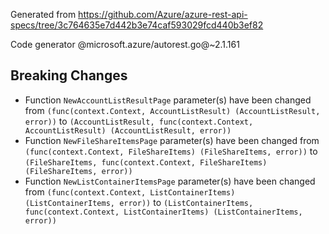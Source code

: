 Generated from https://github.com/Azure/azure-rest-api-specs/tree/3c764635e7d442b3e74caf593029fcd440b3ef82

Code generator @microsoft.azure/autorest.go@~2.1.161

## Breaking Changes

- Function `NewAccountListResultPage` parameter(s) have been changed from `(func(context.Context, AccountListResult) (AccountListResult, error))` to `(AccountListResult, func(context.Context, AccountListResult) (AccountListResult, error))`
- Function `NewFileShareItemsPage` parameter(s) have been changed from `(func(context.Context, FileShareItems) (FileShareItems, error))` to `(FileShareItems, func(context.Context, FileShareItems) (FileShareItems, error))`
- Function `NewListContainerItemsPage` parameter(s) have been changed from `(func(context.Context, ListContainerItems) (ListContainerItems, error))` to `(ListContainerItems, func(context.Context, ListContainerItems) (ListContainerItems, error))`
